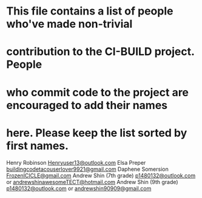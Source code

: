 # This file contains a list of people who've made non-trivial

# contribution to the CI-BUILD project.  People

# who commit code to the project are encouraged to add their names

# here.  Please keep the list sorted by first names.

Henry Robinson <Henryuser13@outlook.com>
Elsa Preper <buildingcodetacouserlover9921@gmail.com>
Daphene Somersion <FrozenICICLE@gmail.com>
Andrew Shin (7th grade) <p1480132@outlook.com> or <andrewshinawesomeTECT@hotmail.com>
Andrew Shin (9th grade) <p1480132@outlook.com> or <andrewshin90909@gmail.com>
